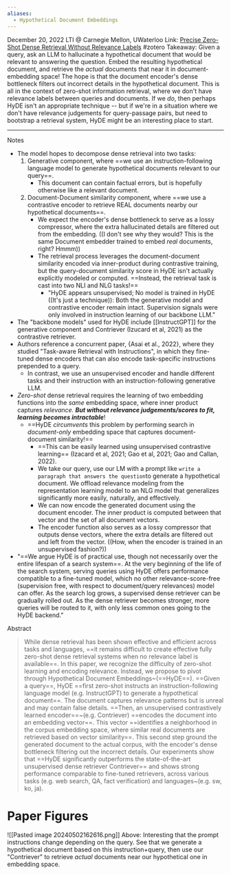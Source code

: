 ```yaml
---
aliases:
  - Hypothetical Document Embeddings
---
```

December 20, 2022
LTI @ Carnegie Mellon, UWaterloo
Link: [Precise Zero-Shot Dense Retrieval Without Relevance Labels](https://arxiv.org/abs/2212.10496)
#zotero 
Takeaway: Given a query, ask an LLM to hallucinate a hypothetical document that would be relevant to answering the question. Embed the resulting hypothetical document, and retrieve the *actual* documents that near it in document-embedding space! The hope is that the document encoder's dense bottleneck filters out incorrect details in the hypothetical document. This is all in the context of zero-shot information retrieval, where we don't have relevance labels between queries and documents. If we *do*, then perhaps HyDE isn't an appropriate technique -- but if we're in a situation where we don't have relevance judgements for query-passage pairs, but need to bootstrap a retrieval system, HyDE might be an interesting place to start.


----

Notes
- The model hopes to decompose dense retrieval into two tasks:
	1. Generative component, where ==we use an instruction-following language model to generate hypothetical documents relevant to our query==.
		- This document can contain factual errors, but is hopefully otherwise like a relevant document.
	2. Document-Document similarity component, where ==we use a contrastive encoder to retrieve REAL documents nearby our hypothetical documents==.
		- We expect the encoder's dense bottleneck to serve as a lossy compressor, where the extra hallucinated details are filtered out from the embedding. ((I don't see why they would? This is the same Document embedder trained to embed _real_ documents, right? Hmmm))
		- The retrieval process leverages the document-document similarity encoded via inner-product during contrastive training, but the query-document similarity score in HyDE isn't actually explicitly modeled or computed. ==Instead, the retrieval task is cast into two NLI and NLG tasks!==
			- "HyDE appears unsupervised; No model is trained in HyDE ((It's just a technique)): Both the generative model and contrastive encoder remain intact. Supervision signals were only involved in instruction learning of our backbone LLM."
- The "backbone models" used for HyDE include [[InstructGPT]] for the generative component and Contriever (Izucard et al, 2021) as the contrastive retriever.
- Authors reference a concurrent paper, {Asai et al., 2022}, where they studied "Task-aware Retrieval with Instructions", in which they fine-tuned dense encoders that can also encode task-specific instructions prepended to a query.
	- In contrast, we use an unsupervised encoder and handle different tasks and their instruction with an instruction-following generative LLM.
- *Zero-shot* dense retrieval requires the learning of two embedding functions into the *same* embedding space, where inner product captures *relevance.* ***But without relevance judgements/scores to fit, learning becomes intractable***!
	- ==HyDE *circumvents* this problem by performing search in *document-only* embedding space that captures document-document similarity!==
		- ==This can be easily learned using unsupervised contrastive learning== (Izacard et al, 2021; Gao et al, 2021; Gao and Callan, 2022).
		- We take our query, use our LM with a prompt like `write a paragraph that answers the question`to generate a hypothetical document. We offload relevance modeling from the representation learning model to an NLG model that generalizes significantly more easily, naturally, and effectively. 
		- We can now encode the generated document using the document encoder. The inner product is computed between that vector and the set of all document vectors.
		- The encoder function also serves as a lossy compressor that outputs dense vectors, where the extra details are filtered out and left from the vector. ((How, when the encoder is trained in an unsupervised fashion?))
- "==We argue HyDE is of practical use, though not necessarily over the entire lifespan of a search system==. At the very beginning of the life of the search system, serving queries using HyDE offers performance compatible to a fine-tuned model, which no other relevance-score-free (supervision free, with respect to document/query relevances) model can offer. As the search log grows, a supervised dense retriever can be gradually rolled out. As the dense retriever becomes stronger, more queries will be routed to it, with only less common ones going to the HyDE backend."


Abstract
> While dense retrieval has been shown effective and efficient across tasks and languages, ==it remains difficult to create effective fully zero-shot dense retrieval systems when no relevance label is available==. In this paper, we recognize the difficulty of zero-shot learning and encoding relevance. Instead, we propose to pivot through Hypothetical Document Embeddings~(==HyDE==). ==Given a query==, HyDE ==first zero-shot instructs an instruction-following language model (e.g. InstructGPT) to generate a hypothetical document==. The document captures relevance patterns but is unreal and may contain false details. ==Then, an unsupervised contrastively learned encoder==~(e.g. Contriever) ==encodes the document into an embedding vector==. This vector ==identifies a neighborhood in the corpus embedding space, where similar real documents are retrieved based on vector similarity==. This second step ground the generated document to the actual corpus, with the encoder's dense bottleneck filtering out the incorrect details. Our experiments show that ==HyDE significantly outperforms the state-of-the-art unsupervised dense retriever Contriever== and shows strong performance comparable to fine-tuned retrievers, across various tasks (e.g. web search, QA, fact verification) and languages~(e.g. sw, ko, ja).

# Paper Figures
![[Pasted image 20240502162616.png]]
Above: Interesting that the prompt instructions change depending on the query. See that we generate a hypothetical document based on this instruction+query, then use our "Contriever" to retrieve *actual* documents near our hypothetical one in embedding space.